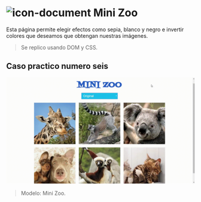 # ![icon-document](https://github.com/Gloper98/mini-zoo/raw/master/assets/images/document-icon.png "document") Mini Zoo
Esta página permite elegir efectos como sepia, blanco y negro e invertir colores que deseamos que obtengan nuestras imágenes.
>Se replico usando DOM y CSS.

## Caso practico numero seis


![mini-zoo](https://github.com/Gloper98/mini-zoo/raw/master/assets/images/mini-zoo.gif "mini-zoo")
>Modelo: Mini Zoo.